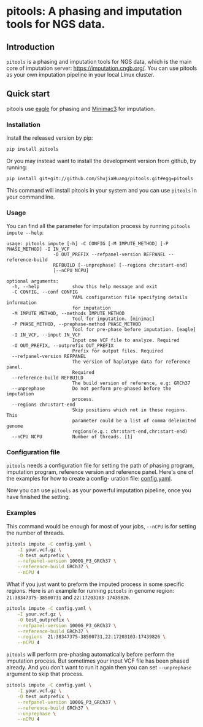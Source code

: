 pitools: A phasing and imputation tools for NGS data.
=====================================================

Introduction
------------

`pitools` is a phasing and imputation tools for NGS data, which is the
main core of imputation server: <https://imputation.cngb.org/>. You can
use pitools as your own imputation pipeline in your local Linux cluster.

Quick start
-----------

pitools use [eagle](https://data.broadinstitute.org/alkesgroup/Eagle/)
for phasing and [Minimac3](https://genome.sph.umich.edu/wiki/Minimac3)
for imputation.

### Installation

Install the released version by pip:

```bash
pip install pitools
```

Or you may instead want to install the development version from github,
by running:

```bash
pip install git+git://github.com/ShujiaHuang/pitools.git#egg=pitools
```

This command will install pitools in your system and you can use
`pitools` in your commandline.

### Usage

You can find all the parameter for imputation process by running
`pitools impute --help`:

    usage: pitools impute [-h] -C CONFIG [-M IMPUTE_METHOD] [-P PHASE_METHOD] -I IN_VCF
                     -O OUT_PREFIX --refpanel-version REFPANEL --reference-build
                     REFBUILD [--unprephase] [--regions chr:start-end]
                     [--nCPU NCPU]

    optional arguments:
      -h, --help            show this help message and exit
      -C CONFIG, --conf CONFIG
                            YAML configuration file specifying details information
                            for imputation
      -M IMPUTE_METHOD, --methods IMPUTE_METHOD
                            Tool for imputation. [minimac]
      -P PHASE_METHOD, --prephase-method PHASE_METHOD
                            Tool for pre-phase before imputation. [eagle]
      -I IN_VCF, --input IN_VCF
                            Input one VCF file to analyze. Required
      -O OUT_PREFIX, --outprefix OUT_PREFIX
                            Prefix for output files. Required
      --refpanel-version REFPANEL
                            The version of haplotype data for reference panel.
                            Required
      --reference-build REFBUILD
                            The build version of reference, e.g: GRCh37
      --unprephase          Do not perform pre-phased before the imputation
                            process.
      --regions chr:start-end
                            Skip positions which not in these regions. This
                            parameter could be a list of comma deleimited genome
                            regions(e.g.: chr:start-end,chr:start-end)
      --nCPU NCPU           Number of threads. [1]

### Configuration file

`pitools` needs a configuration file for setting the path of phasing
program, imputation program, reference version and reference panel.
Here\'s one of the examples for how to create a config- uration file:
[config.yaml](./tests/config.yaml).

Now you can use `pitools` as your powerful imputation pipeline, once you
have finished the setting.

### Examples

This command would be enough for most of your jobs, `--nCPU` is for
setting the number of threads.

```bash
pitools impute -C config.yaml \
    -I your.vcf.gz \
    -O test_outprefix \
    --refpanel-version 1000G_P3_GRCh37 \
    --reference-build GRCh37 \
    --nCPU 4
```

What if you just want to preform the imputed process in some specific
regions. Here is an example for running `pitools` in genome region:
`21:38347375-38500731` and `22:17203103-17439826`.

```bash
pitools impute -C config.yaml \
    -I your.vcf.gz \
    -O test_outprefix \
    --refpanel-version 1000G_P3_GRCh37 \
    --reference-build GRCh37 \
    --regions  21:38347375-38500731,22:17203103-17439826 \
    --nCPU 4
```

`pitools` will perform pre-phasing automatically before perform the
imputation process. But sometimes your input VCF file has been phased
already. And you don\'t want to run it again then you can set
`--unprephase` argument to skip that process.

```bash
pitools impute -C config.yaml \
    -I your.vcf.gz \
    -O test_outprefix \
    --refpanel-version 1000G_P3_GRCh37 \
    --reference-build GRCh37 \
    --unprephase \
    --nCPU 4
```
